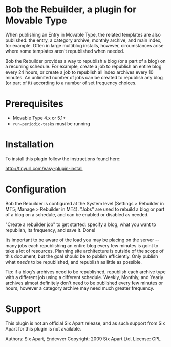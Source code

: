 # Bob the Rebuilder, a plugin for Movable Type

When publishing an Entry in Movable Type, the related templates are also
published: the entry, a category archive, monthly archive, and main index, for
example. Often in large multiblog installs, however, circumstances arise where
some templates aren't republished when needed.

Bob the Rebuilder provides a way to republish a blog (or a part of a blog) on a
recurring schedule. For example, create a job to republish an entire blog every
24 hours, or create a job to republish all index archives every 10 minutes. An
unlimited number of jobs can be created to republish any blog (or part of it)
according to a number of set frequency choices.


# Prerequisites

* Movable Type 4.x or 5.1+
* `run-periodic-tasks` must be running


# Installation

To install this plugin follow the instructions found here:

http://tinyurl.com/easy-plugin-install


# Configuration

Bob the Rebuilder is configured at the System level (Settings > Rebuilder in
MT5; Manage > Rebuilder in MT4). "Jobs" are used to rebuild a blog or part of a
blog on a schedule, and can be enabled or disabled as needed.

"Create a rebuilder job" to get started: specify a blog, what you want to
republish, its frequency, and save it. Done!

Its important to be aware of the load you may be placing on the server -- many
jobs each republishing an entire blog every few minutes is goint to take a lot
of resources. Planning site architecture is outside of the scope of this
document, but the goal should be to publish efficiently. Only publish what
*needs* to be republished, and republish as little as possible.

Tip: if a blog's archives need to be republished, republish each archive type
with a different job using a different schedule. Weekly, Monthly, and Yearly
archives almost definitely don't need to be published every few minutes or
hours, however a category archive may need much greater frequency.


# Support

This plugin is not an official Six Apart release, and as such support from Six
Apart for this plugin is not available.

Authors: Six Apart, Endevver
Copyright: 2009 Six Apart Ltd.
License: GPL
